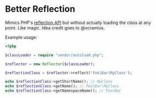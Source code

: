 Better Reflection
=================

Mimics PHP's [reflection API](http://php.net/manual/en/book.reflection.php) but without actually loading the class at
any point. Like magic. Idea credit goes to @ocramius.

Example usage:

```php
<?php

$classLoader = require "vendor/autoload.php";

$reflector = new Reflector($classLoader);

$reflectionClass = $reflector->reflect('Foo\Bar\MyClass');

echo $reflectionClass->getShortName(); // MyClass
echo $reflectionClass->getName(); // Foo\Bar\MyClass
echo $reflectionClass->getNamespaceName(); // Foo\Bar
```
